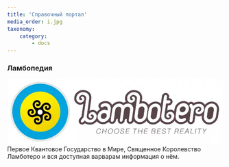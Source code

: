 ```yaml
---
title: 'Справочный портал'
media_order: i.jpg
taxonomy:
    category:
        - docs
---
```


### Ламбопедия
[![](i.jpg)](http://lambopedia.ru/ru/svyashennoe-korolevstvo-lambotero)
Первое Квантовое Государство в Мире, Священное Королевство Ламботеро и вся доступная варварам информация о нём.


